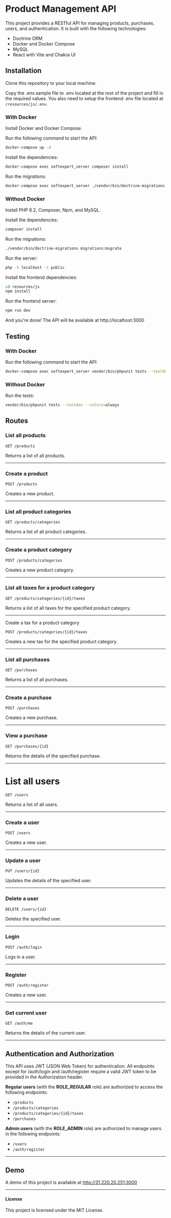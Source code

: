 # Product Management API
This project provides a RESTful API for managing products, purchases, users, and authentication. It is built with the following technologies:
- Doctrine ORM
- Docker and Docker Compose
- MySQL
- React with Vite and Chakra UI

## Installation
Clone this repository to your local machine.

Copy the .env.sample file to .env located at the root of the project and fill in the required values.
You also need to setup the frontend .env file located at ```/resources/js/.env```.

### With Docker
Install Docker and Docker Compose.

Run the following command to start the API:
```bash
docker-compose up -d
```

Install the dependencies:
```bash
docker-compose exec softexpert_server composer install
```

Run the migrations:
```bash
docker-compose exec softexpert_server ./vendor/bin/doctrine-migrations migrations:migrate
```

### Without Docker
Install PHP 8.2, Composer, Npm, and MySQL.

Install the dependencies:
```bash
composer install
```

Run the migrations:
```bash
./vendor/bin/doctrine-migrations migrations:migrate
```

Run the server:
```bash
php -S localhost -t public
```

Install the frontend dependencies:
```bash
cd resources/js
npm install
```

Run the frontend server:
```bash
npm run dev
```

And you're done! The API will be available at http://localhost:3000

## Testing

### With Docker
Run the following command to start the API:
```bash
docker-compose exec softexpert_server vendor/bin/phpunit tests --testdox --colors=always
```

### Without Docker
Run the tests:
```bash
vendor/bin/phpunit tests --testdox --colors=always
```

## Routes
### List all products
```
GET /products
```
Returns a list of all products.
___
### Create a product
```
POST /products
```
Creates a new product.
___
### List all product categories
```
GET /products/categories
```
Returns a list of all product categories.
___
### Create a product category
```
POST /products/categories
```
Creates a new product category.
___
### List all taxes for a product category
```
GET /products/categories/{id}/taxes
```
Returns a list of all taxes for the specified product category.
___
Create a tax for a product category
```
POST /products/categories/{id}/taxes
```
Creates a new tax for the specified product category.
___
### List all purchases
```
GET /purchases
```
Returns a list of all purchases.
___
### Create a purchase
```
POST /purchases
```
Creates a new purchase.
___
### View a purchase
```
GET /purchases/{id}
```
Returns the details of the specified purchase.
___
# List all users
```
GET /users
```
Returns a list of all users.
___
### Create a user
```
POST /users
```
Creates a new user.
___
### Update a user
```
PUT /users/{id}
```
Updates the details of the specified user.
___
### Delete a user
```
DELETE /users/{id}
```
Deletes the specified user.
___
### Login
```
POST /auth/login
```
Logs in a user.
___
### Register
```
POST /auth/register
```
Creates a new user.
___
### Get current user
```
GET /auth/me
```
Returns the details of the current user.
___

## Authentication and Authorization
This API uses JWT (JSON Web Token) for authentication. All endpoints except for /auth/login and /auth/register require a valid JWT token to be provided in the Authorization header.

**Regular users** (with the **ROLE_REGULAR** role) are authorized to access the following endpoints:
- ```/products```
- ```/products/categories```
- ```/products/categories/{id}/taxes```
- ```/purchases```

**Admin users** (with the **ROLE_ADMIN** role) are authorized to manage users in the following endpoints:
- ```/users```
- ```/auth/register```

___
## Demo
A demo of this project is available at http://31.220.20.251:3000
___
#### License
This project is licensed under the MIT License.